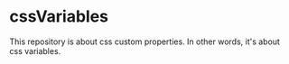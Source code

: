 # cssVariables
This repository is about css custom properties. In other words, it's about css variables.
